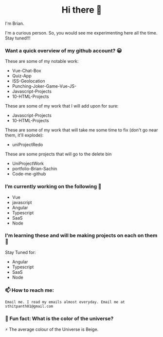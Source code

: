 <h1 align="center">Hi there 👋</h1>

I'm Brian.

I'm a curious person. So, you would see me experimenting here all the time. Stay tuned!!!

### Want a quick overview of my github account? 😀

   These are some of my notable work:
   
   - Vue-Chat-Box
   - Quiz-App
   - ISS-Geolocation
   - Punching-Joker-Game-Vue-JS-
   - Javascript-Projects
   - 10-HTML-Projects
   
   These are some of my work that I will add upon for sure:
   
   - Javascript-Projects
   - 10-HTML-Projects
   
   These are some of my work that will take me some time to fix (don't go near them, it'll explode):
   
   - uniProjectRedo
   
   These are some projects that will go to the delete bin
   
   - UniProjectWork
   - portfolio-Brian-Sachin
   - Code-me-github

### I’m currently working on the following 🔭

   - Vue
   - javascript
   - Angular
   - Typescript
   - SaaS
   - Node

### I'm learning these and will be making projects on each on them🌱
   
   Stay Tuned for:

   - Angular
   - Typescript
   - SaaS
   - Node
    
 
### 📫 How to reach me: 

    Email me. I read my emails almost everyday. Email me at sthitpanth01@gmail.com

### 🤔 Fun fact: What is the color of the universe? 
    
   ⚡ The average colour of the Universe is Beige. 
   
    
    
    
<!--
**BrianSteel/BrianSteel** is a ✨ _special_ ✨ repository because its `README.md` (this file) appears on your GitHub profile.

Here are some ideas to get you started:


- 🌱 I’m currently learning ...
- 👯 I’m looking to collaborate on ...
- 🤔 I’m looking for help with ...
- 💬 Ask me about ...
- 📫 How to reach me: ...
- 😄 Pronouns: ...
- ⚡ Fun fact: ...
-->

